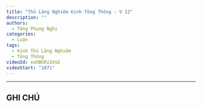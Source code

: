 ```yaml
---
title: "Thủ Lăng Nghiêm Kinh Tông Thông - V 12"
description: ""
authors: 
  - Tăng Phụng Nghi
categories:
  - Luận
tags:
  - Kinh Thủ Lăng Nghiêm
  - Tông Thông
videoId: eaOBGRzZdsE
videoStart: "1071"
---
```



<hr class="blog-rule" />

## GHI CHÚ

[^1]: ⭐️

